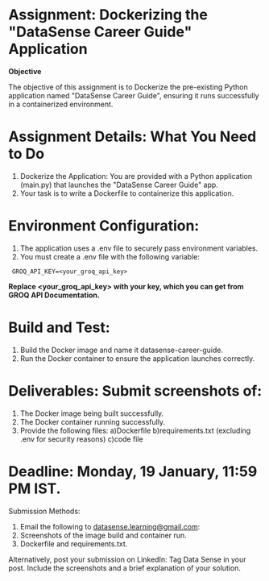 # Assignment: Dockerizing the "DataSense Career Guide" Application

**Objective**

The objective of this assignment is to Dockerize the pre-existing Python application named "DataSense Career Guide", ensuring it runs successfully in a containerized environment.

# Assignment Details: What You Need to Do

1. Dockerize the Application: You are provided with a Python application (main.py) that launches the "DataSense Career Guide" app.
2. Your task is to write a Dockerfile to containerize this application.
   
# Environment Configuration:

1. The application uses a .env file to securely pass environment variables.
2. You must create a .env file with the following variable:

``` GROQ_API_KEY=<your_groq_api_key>```

**Replace <your_groq_api_key> with your key, which you can get from GROQ API Documentation.**

# Build and Test:

1. Build the Docker image and name it datasense-career-guide.
2. Run the Docker container to ensure the application launches correctly.
   
# Deliverables: Submit screenshots of:

1. The Docker image being built successfully.
2. The Docker container running successfully.
3. Provide the following files:
a)Dockerfile
b)requirements.txt (excluding .env for security reasons)
c)code file


# Deadline: Monday, 19 January, 11:59 PM IST.

Submission Methods:

1. Email the following to datasense.learning@gmail.com:
2. Screenshots of the image build and container run.
3. Dockerfile and requirements.txt.
   
Alternatively, post your submission on LinkedIn:
Tag Data Sense in your post.
Include the screenshots and a brief explanation of your solution.
